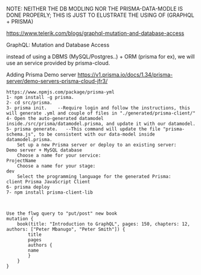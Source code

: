 NOTE: NEITHER THE DB MODLING NOR THE PRISMA-DATA-MODLE IS DONE PROPERLY; THIS IS JUST TO ELUSTRATE THE USING OF (GRAPHQL + PRISMA) 

https://www.telerik.com/blogs/graphql-mutation-and-database-access

GraphQL: Mutation and Database Access

instead of using a DBMS (MySQL/Postgres..) + ORM (prisma for ex), we will use an service provided by prisma-cloud.

Adding Prisma Demo server
https://v1.prisma.io/docs/1.34/prisma-server/demo-servers-prisma-cloud-jfr3/


    https://www.npmjs.com/package/prisma-yml
    1- npm install -g prisma.
    2- cd src/prisma.
    3- prisma init.    --Require login and follow the instructions, this will generate .yml and couple of files in "./generated/prisma-client/"
    4- Open the auto-generated datamodel inside./src/prisma/datamodel.prisma, and update it with our datamodel.
    5- prisma generate.   --This command will update the file "prisma-schema.js", to be consistent with our data-model inside datamodel.prisma.
        Set up a new Prisma server or deploy to an existing server:         Demo server + MySQL database
        Choose a name for your service:                                     ProjectName
        Choose a name for your stage:                                       dev
        Select the programming language for the generated Prisma:           client Prisma JavaScript Client 
    6- prisma deploy 
    7- npm install prisma-client-lib 



    Use the flwg query to "put/post" new book
    mutation {
        book(title: "Introduction to GraphQL", pages: 150, chapters: 12, authors: ["Peter Mbanugo", "Peter Smith"]) {
            title
            pages
            authors {
            name
            }
        }
    }